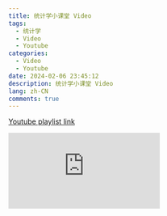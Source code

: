 ```yaml
---
title: 统计学小课堂 Video
tags:
  - 统计学
  - Video
  - Youtube
categories:
  - Video
  - Youtube
date: 2024-02-06 23:45:12
description: 统计学小课堂 Video
lang: zh-CN
comments: true
---
```


[Youtube playlist link](https://www.youtube.com/watch?v=9N2L0xSQnxc&list=PLoqUBbibi4cL0tuD_1Y4rcCTA98JAMfIu&index=1)

<iframe src="https://www.youtube.com/embed/9N2L0xSQnxc?si=IMyOdPD_13Vda1j7" title="YouTube video player" frameborder="0" allow="accelerometer; autoplay; clipboard-write; encrypted-media; gyroscope; picture-in-picture; web-share" allowfullscreen></iframe>

